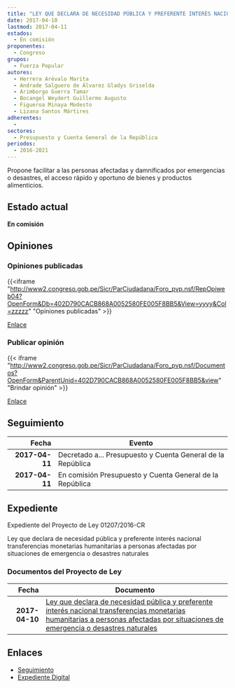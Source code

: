 ```yaml
---
title: "LEY QUE DECLARA DE NECESIDAD PÚBLICA Y PREFERENTE INTERÉS NACIONAL TRANSFERENCIAS MONETARIAS HUMANITARIAS A PERSONAS AFECTADAS POR SITUACIONES DE EMERGENCIA O DESASTRES NATURALES"
date: 2017-04-10
lastmod: 2017-04-11
estados: 
  - En comisión
proponentes: 
  - Congreso
grupos: 
  - Fuerza Popular
autores: 
  - Herrera Arévalo Marita
  - Andrade Salguero de Álvarez Gladys Griselda
  - Arimborgo Guerra Tamar
  - Bocangel Weydert Guillermo Augusto
  - Figueroa Minaya Modesto
  - Lizana Santos Mártires
adherentes: 
  - 
sectores: 
  - Presupuesto y Cuenta General de la República
periodos: 
  - 2016-2021
---
```


Propone facilitar a las personas afectadas y damnificados por emergencias o desastres, el acceso rápido y oportuno de bienes y productos alimenticios.


## Estado actual

**En comisión**

## Opiniones

### Opiniones publicadas

{{<iframe "http://www2.congreso.gob.pe/Sicr/ParCiudadana/Foro_pvp.nsf/RepOpiweb04?OpenForm&Db=402D790CACB868A0052580FE005F8BB5&View=yyyy&Col=zzzzz" "Opiniones publicadas" >}}

[Enlace](http://www2.congreso.gob.pe/Sicr/ParCiudadana/Foro_pvp.nsf/RepOpiweb04?OpenForm&Db=402D790CACB868A0052580FE005F8BB5&View=yyyy&Col=zzzzz)
### Publicar opinión

{{< iframe "http://www2.congreso.gob.pe/Sicr/ParCiudadana/Foro_pvp.nsf/Documentos?OpenForm&ParentUnid=402D790CACB868A0052580FE005F8BB5&view" "Brindar opinión" >}}

[Enlace](http://www2.congreso.gob.pe/Sicr/ParCiudadana/Foro_pvp.nsf/Documentos?OpenForm&ParentUnid=402D790CACB868A0052580FE005F8BB5&view)

## Seguimiento

| Fecha | Evento |
|------:|--------|
| **2017-04-11** | Decretado a... Presupuesto y Cuenta General de la República|
| **2017-04-11** | En comisión Presupuesto y Cuenta General de la República|


## Expediente

Expediente del Proyecto de Ley 01207/2016-CR

Ley que declara de necesidad pública y preferente interés nacional transferencias monetarias humanitarias a personas afectadas por situaciones de emergencia o desastres naturales


### Documentos del Proyecto de Ley

| Fecha | Documento |
|------:|--------|
| **2017-04-10** | [Ley que declara de necesidad pública y preferente interés nacional transferencias monetarias humanitarias a personas afectadas por situaciones de emergencia o desastres naturales](http://www.leyes.congreso.gob.pe/Documentos/2016_2021/Proyectos_de_Ley_y_de_Resoluciones_Legislativas/PL0120720170410..pdf) |

## Enlaces 

- [Seguimiento](http://www2.congreso.gob.pe/Sicr/TraDocEstProc/CLProLey2016.nsf/f7fff46988ca05b1052578e100829cc7/d148c52282f58383052580fe005197a0?OpenDocument)
- [Expediente Digital](http://www2.congreso.gob.pehttp://www2.congreso.gob.pe/Sicr/TraDocEstProc/CLProLey2016.nsf/f7fff46988ca05b1052578e100829cc7/d148c52282f58383052580fe005197a0?OpenDocument&Click=05257FB7005EB655.eb71d0cf91d8294e05256cdf006b5706/$Body/0.1C6C)
